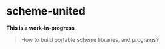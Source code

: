 # scheme-united

**This is a work-in-progress**

> How to build portable scheme libraries, and programs?
